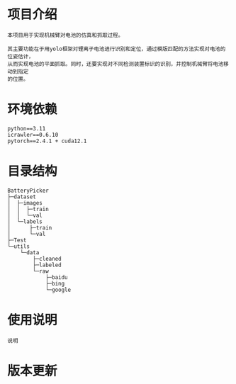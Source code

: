 # 项目介绍
    本项目用于实现机械臂对电池的仿真和抓取过程。
    
    其主要功能在于用yolo框架对锂离子电池进行识别和定位，通过模版匹配的方法实现对电池的位姿估计，
    从而实现电池的平面抓取。同时，还要实现对不同检测装置标识的识别，并控制机械臂将电池移动到指定
    的位置。

# 环境依赖
    python==3.11
    icrawler==0.6.10
    pytorch==2.4.1 + cuda12.1
    

# 目录结构
    BatteryPicker
    ├─dataset
    │  ├─images
    │  │  ├─train
    │  │  └─val
    │  └─labels
    │      ├─train
    │      └─val
    ├─Test
    └─utils
        └─data
            ├─cleaned
            ├─labeled
            └─raw
                ├─baidu
                ├─bing
                └─google

# 使用说明
    说明

# 版本更新

    